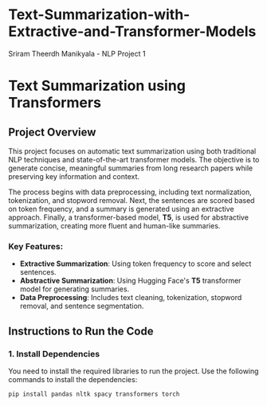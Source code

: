 # Text-Summarization-with-Extractive-and-Transformer-Models
Sriram Theerdh Manikyala - NLP Project 1
# Text Summarization using Transformers

## Project Overview

This project focuses on automatic text summarization using both traditional NLP techniques and state-of-the-art transformer models. The objective is to generate concise, meaningful summaries from long research papers while preserving key information and context.

The process begins with data preprocessing, including text normalization, tokenization, and stopword removal. Next, the sentences are scored based on token frequency, and a summary is generated using an extractive approach. Finally, a transformer-based model, **T5**, is used for abstractive summarization, creating more fluent and human-like summaries.

### Key Features:
- **Extractive Summarization**: Using token frequency to score and select sentences.
- **Abstractive Summarization**: Using Hugging Face's **T5** transformer model for generating summaries.
- **Data Preprocessing**: Includes text cleaning, tokenization, stopword removal, and sentence segmentation.

## Instructions to Run the Code

### 1. Install Dependencies
You need to install the required libraries to run the project. Use the following commands to install the dependencies:

```bash
pip install pandas nltk spacy transformers torch
